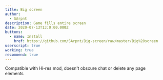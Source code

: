 ```yaml
---
title: Big screen
author:
  - SArpnt
description: Game fills entire screen
date: 2020-07-13T13:0:00.000Z
buttons:
  - name: Install
    href: https://github.com/SArpnt/Big-screen/raw/master/Big%20screen.user.js
userscript: true
working: true
recommend: true
---
```

Compatible with Hi-res mod, doesn't obscure chat or delete any page elements
